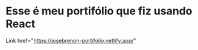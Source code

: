 # Esse é meu portifólio que fiz usando React
Link <a> href="https://josebrenon-portifolio.netlify.app/" </a>
